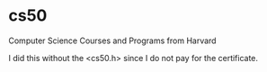 # cs50
Computer Science Courses and Programs from Harvard 

I did this without the <cs50.h> since I do not pay for the certificate.
